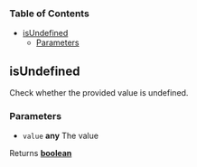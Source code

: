 <!-- Generated by documentation.js. Update this documentation by updating the source code. -->

### Table of Contents

-   [isUndefined][1]
    -   [Parameters][2]

## isUndefined

Check whether the provided value is undefined.

### Parameters

-   `value` **any** The value

Returns **[boolean][3]** 

[1]: #isundefined

[2]: #parameters

[3]: https://developer.mozilla.org/docs/Web/JavaScript/Reference/Global_Objects/Boolean
